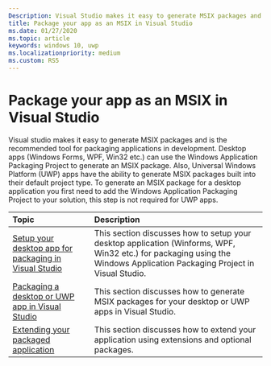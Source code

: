 ```yaml
---
Description: Visual Studio makes it easy to generate MSIX packages and is the recommended approach for applications in development.
title: Package your app as an MSIX in Visual Studio 
ms.date: 01/27/2020
ms.topic: article
keywords: windows 10, uwp
ms.localizationpriority: medium
ms.custom: RS5
---
```


# Package your app as an MSIX in Visual Studio
Visual studio makes it easy to generate MSIX packages and is the recommended tool for packaging applications in development. Desktop apps (Windows Forms, WPF, Win32 etc.) can use the Windows Application Packaging Project to generate an MSIX package. Also, Universal Windows Platform (UWP) apps have the ability to generate MSIX packages built into their default project type. To generate an MSIX package for a desktop application you first need to add the Windows Application Packaging Project to your solution, this step is not required for UWP apps.

|Topic| Description |
|:---|:---|
|[Setup your desktop app for packaging in Visual Studio](desktop-to-uwp-packaging-dot-net.md)| This section discusses how to setup your desktop application (Winforms, WPF, Win32 etc.) for packaging using the Windows Application Packaging Project in Visual Studio. | 
|[Packaging a desktop or UWP app in Visual Studio](../package/packaging-uwp-apps.md)| This section discusses how to generate MSIX packages for your desktop or UWP apps in Visual Studio.|
|[Extending your packaged application](extend-overview.md)| This section discusses how to extend your application using extensions and optional packages.|
